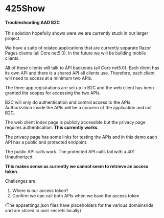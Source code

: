 # 425Show
#### Troubleshooting AAD B2C

This solution hopefully shows were we are currently stuck in our larger project.

We have a suite of related applications that are currently separate Razor Pages clients (all Core net5.0). In the future we will be building mobile clients.

All of these clients will talk to API backends (all Core net5.0). Each client has its own API and there is a shared API all clients use. Therefore, each client will need to access at a minimum two APIs.

The three app registrations are set up in B2C and the web client has been granted the scopes for accessing the two APIs.

B2C will only do authentication and control access to the APIs. Authorization inside the APIs will be a concern of the application and not B2C.

The web client index page is publicly accessible but the privacy page requires authentication. **This currently works**.

The privacy page has some links for testing the APIs and in this demo each API has a public and protected endpoint.

The public API calls work. The protected API calls fail with a 401 Unauthorized.

**This makes sense as currently we cannot seem to retrieve an access token**.

Challenges are:
1. Where is our access token?
2. Confirm we can call both APIs when we have the access token

(The appsettings.json files have placeholders for the various domains/ids and are stored in user secrets locally)
